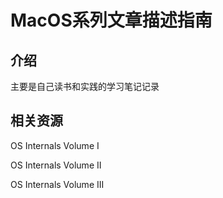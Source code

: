 # MacOS系列文章描述指南

## 介绍

主要是自己读书和实践的学习笔记记录

## 相关资源

OS Internals Volume I

OS Internals Volume II

OS Internals Volume III
